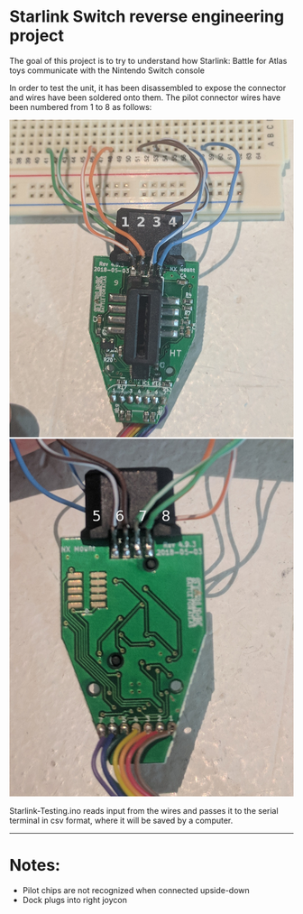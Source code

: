 # Starlink Switch reverse engineering project
The goal of this project is to try to understand how Starlink: Battle for Atlas toys communicate with the Nintendo Switch console


In order to test the unit, it has been disassembled to expose the connector and wires have been soldered onto them. The pilot connector wires have been numbered from 1 to 8 as follows:

![Pins 1-4](/img/A.png)
![Pins 5-8](/img/B.png)


Starlink-Testing.ino reads input from the wires and passes it to the serial terminal in csv format, where it will be saved by a computer.



---
# Notes:
* Pilot chips are not recognized when connected upside-down
* Dock plugs into right joycon
